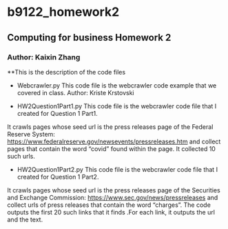 # b9122_homework2
## Computing for business Homework 2
### Author: Kaixin Zhang
**This is the description of the code files

- Webcrawler.py
This code file is the webcrawler code example that we covered in class.
Author: Kriste Krstovski

- HW2Question1Part1.py
This code file is the webcrawler code file that I created for Question 1 Part1.

It crawls pages whose seed url is the press releases page of the Federal Reserve System:
https://www.federalreserve.gov/newsevents/pressreleases.htm and collect pages that contain the
word “covid” found within the page. It collected 10 such urls.

- HW2Question1Part2.py
This code file is the webcrawler code file that I created for Question 1 Part2.

It crawls pages whose seed url is the press releases page of the Securities and Exchange Commission:
https://www.sec.gov/news/pressreleases and collect urls of press releases that contain the word
“charges”. The code outputs the first 20 such links that it finds .For each link, it outputs the url
and the text.

